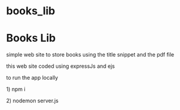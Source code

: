 # books_lib
<h1>Books Lib</h1>
<p>simple web site to store books using the title snippet and the pdf file</p>
<p>this web site coded using expressJs and ejs </p>
to run the app locally 
<p>1) npm i</p>
<p>2) nodemon server.js</p>
